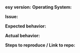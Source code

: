 <!--
Please try to reproduce the issue with esy@latest. It may have already been fixed. 
-->

**esy version:**
**Operating System:**

**Issue:**

**Expected behavior:**

**Actual behavior:**

**Steps to reproduce / Link to repo:**
<!-- A repo that can reproduce the issue will help us troubleshoot the issue! -->
